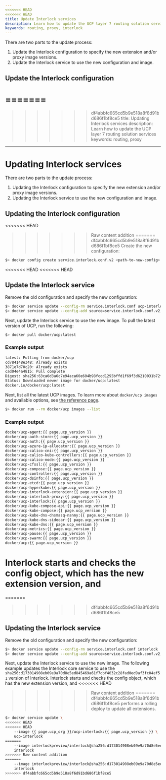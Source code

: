 ```yaml
---
<<<<<<< HEAD
<<<<<<< HEAD
title: Update Interlock services
description: Learn how to update the UCP layer 7 routing solution services
keywords: routing, proxy, interlock
---
```


There are two parts to the update process:

1. Update the Interlock configuration to specify the new extension and/or proxy image versions.
2. Update the Interlock service to use the new configuration and image.

## Update the Interlock configuration
=======
=======
>>>>>>> df4abbfc665cd5b9e518a8f6d91bd686f1bf8ce5
title: Updating Interlock services
description: Learn how to update the UCP layer 7 routing solution services
keywords: routing, proxy
---

# Updating Interlock services
There are two parts to the update process:

1. Updating the Interlock configuration to specify the new extension and/or proxy image versions.
2. Updating the Interlock service to use the new configuration and image.

## Updating the Interlock configuration
<<<<<<< HEAD
>>>>>>> Raw content addition
=======
>>>>>>> df4abbfc665cd5b9e518a8f6d91bd686f1bf8ce5
Create the new configuration:

```bash
$> docker config create service.interlock.conf.v2 <path-to-new-config>
```

<<<<<<< HEAD
<<<<<<< HEAD
## Update the Interlock service
Remove the old configuration and specify the new configuration:

```bash
$> docker service update --config-rm service.interlock.conf ucp-interlock
$> docker service update --config-add source=service.interlock.conf.v2,target=/config.toml ucp-interlock
```

Next, update the Interlock service to use the new image. To pull the latest version of UCP, run the following:

```bash
$> docker pull docker/ucp:latest
```

### Example output

```bash
latest: Pulling from docker/ucp
cd784148e348: Already exists 
3871e7d70c20: Already exists 
cad04e4a4815: Pull complete 
Digest: sha256:63ca6d3a6c7e94aca60e604b98fccd1295bffd1f69f3d6210031b72fc2467444
Status: Downloaded newer image for docker/ucp:latest
docker.io/docker/ucp:latest
```

Next, list all the latest UCP images. To learn more about `docker/ucp images` and available options, 
see [the reference page](/reference/ucp/3.1/cli/images/).

```bash
$> docker run --rm docker/ucp images --list
```

### Example output

```bash
docker/ucp-agent:{{ page.ucp_version }}
docker/ucp-auth-store:{{ page.ucp_version }}
docker/ucp-auth:{{ page.ucp_version }}
docker/ucp-azure-ip-allocator:{{ page.ucp_version }}
docker/ucp-calico-cni:{{ page.ucp_version }}
docker/ucp-calico-kube-controllers:{{ page.ucp_version }}
docker/ucp-calico-node:{{ page.ucp_version }}
docker/ucp-cfssl:{{ page.ucp_version }}
docker/ucp-compose:{{ page.ucp_version }}
docker/ucp-controller:{{ page.ucp_version }}
docker/ucp-dsinfo:{{ page.ucp_version }}
docker/ucp-etcd:{{ page.ucp_version }}
docker/ucp-hyperkube:{{ page.ucp_version }}
docker/ucp-interlock-extension:{{ page.ucp_version }}
docker/ucp-interlock-proxy:{{ page.ucp_version }}
docker/ucp-interlock:{{ page.ucp_version }}
docker/ucp-kube-compose-api:{{ page.ucp_version }}
docker/ucp-kube-compose:{{ page.ucp_version }}
docker/ucp-kube-dns-dnsmasq-nanny:{{ page.ucp_version }}
docker/ucp-kube-dns-sidecar:{{ page.ucp_version }}
docker/ucp-kube-dns:{{ page.ucp_version }}
docker/ucp-metrics:{{ page.ucp_version }}
docker/ucp-pause:{{ page.ucp_version }}
docker/ucp-swarm:{{ page.ucp_version }}
docker/ucp:{{ page.ucp_version }}
```

Interlock starts and checks the config object, which has the new extension version, and 
=======
=======
>>>>>>> df4abbfc665cd5b9e518a8f6d91bd686f1bf8ce5
## Updating the Interlock service
Remove the old configuration and specify the new configuration:

```bash
$> docker service update --config-rm service.interlock.conf interlock
$> docker service update --config-add source=service.interlock.conf.v2,target=/config.toml interlock
```

Next, update the Interlock service to use the new image. The following example updates the Interlock core service to use the `sha256:d173014908eb09e9a70d8e5ed845469a61f7cbf4032c28fad0ed9af3fc04ef51`
version of Interlock. Interlock starts and checks the config object, which has the new extension version, and 
<<<<<<< HEAD
>>>>>>> Raw content addition
=======
>>>>>>> df4abbfc665cd5b9e518a8f6d91bd686f1bf8ce5
performs a rolling deploy to update all extensions.

```bash
$> docker service update \
<<<<<<< HEAD
<<<<<<< HEAD
    --image {{ page.ucp_org }}/ucp-interlock:{{ page.ucp_version }} \
    ucp-interlock
=======
    --image interlockpreview/interlock@sha256:d173014908eb09e9a70d8e5ed845469a61f7cbf4032c28fad0ed9af3fc04ef51 \
    interlock
>>>>>>> Raw content addition
=======
    --image interlockpreview/interlock@sha256:d173014908eb09e9a70d8e5ed845469a61f7cbf4032c28fad0ed9af3fc04ef51 \
    interlock
>>>>>>> df4abbfc665cd5b9e518a8f6d91bd686f1bf8ce5
```
